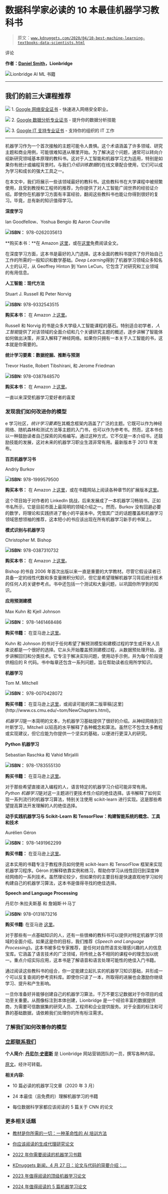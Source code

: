 # 数据科学家必读的 10 本最佳机器学习教科书

> 原文：[`www.kdnuggets.com/2020/04/10-best-machine-learning-textbooks-data-scientists.html`](https://www.kdnuggets.com/2020/04/10-best-machine-learning-textbooks-data-scientists.html)

评论

**作者：[Daniel Smith](https://lionbridge.ai/articles/)，Lionbridge**

![Lionbridge AI ML 书籍](img/425eab5030a55a8078bf984a2d57e299.png)

* * *

## 我们的前三大课程推荐

![](img/0244c01ba9267c002ef39d4907e0b8fb.png) 1\. [Google 网络安全证书](https://www.kdnuggets.com/google-cybersecurity) - 快速进入网络安全职业。

![](img/e225c49c3c91745821c8c0368bf04711.png) 2\. [Google 数据分析专业证书](https://www.kdnuggets.com/google-data-analytics) - 提升你的数据分析技能

![](img/0244c01ba9267c002ef39d4907e0b8fb.png) 3\. [Google IT 支持专业证书](https://www.kdnuggets.com/google-itsupport) - 支持你的组织的 IT 工作

* * *

机器学习作为一个首次接触的主题可能令人畏惧。这个术语涵盖了许多领域、研究主题和商业用例，可能很难知道从哪里开始。为了解决这个问题，通常可以转向介绍新研究领域基本原理的教科书。这对于人工智能和机器学习尤为适用，特别是如果你有统计或编程背景时。与我们*介绍训练数据*的在线文章配合使用，它们可以成为学习和成长的强大工具之一。

在本文中，我们将展示一些该领域最好的教科书。这些教科书在大学课程中被频繁使用，且受到教授和工程师的推荐，为你提供了对人工智能广阔世界的经验证介绍。即使你在机器学习方面有丰富经验，翻阅这些教科书也能让你得到很好的复习。毕竟，总有新的知识值得学习。

**深度学习**

Ian Goodfellow、Yoshua Bengio 和 Aaron Courville

**![](img/8f026f51d8d2c37d9606aa0eb05b82e2.png)ISBN：** 978-0262035613

**购买本书：**在 Amazon [这里](https://www.amazon.com/dp/0262035618/)，或在[这里](https://www.deeplearningbook.org/)免费阅读全文。

在深度学习方面，这本书是最好的入门选择。这本全面的教科书提供了你开始自己工作的所需的一般知识和数学基础。*Deep Learning*得到了机器学习领域众多知名人士的认可，从 Geoffrey Hinton 到 Yann LeCun，它包含了对研究和工业领域的有用信息。

**人工智能：现代方法**

Stuart J. Russell 和 Peter Norvig

**![](img/903df30131e172273df3b91bdddc2acf.png)ISBN:** 978-9332543515

**购买本书：** 在 Amazon 上[这里](https://www.amazon.com/Artificial-Intelligence-Approach-Stuart-Russell/dp/9332543518/)。

Russell 和 Norvig 的书是众多大学级人工智能课程的基石。特别适合初学者，*人工智能*提供了对该领域的全面介绍和几个关键研究主题的概述，逐步讲解了智能体如何做出决策，并深入解释了神经网络。如果你只拥有一本关于人工智能的书，这本就是你需要的。

**统计学习要素：数据挖掘、推断与预测**

Trevor Hastie, Robert Tibshirani, 和 Jerome Friedman

**![](img/bed4aaae76a03612c5705e0525889d2d.png)ISBN:** 978-0387848570

**购买本书：** 在 Amazon 上[这里](https://www.amazon.com/dp/0387848576?)。

一直以来深受机器学习爱好者的喜爱

### 发现我们如何改进你的模型

e 学习社区，*统计学习要素*在其概念框架内涵盖了广泛的主题。它既可以作为神经网络、随机森林和测试方法等主题的入门书，也可以作为参考书。然而，这本书也以一种鼓励读者自己探索的风格编写。通过这种方式，它不仅是一本介绍书，还鼓励技能的发展，这对未来的机器学习职业生涯非常有用。最新版本于 2013 年发布。

**百页机器学习书**

Andriy Burkov

**![](img/b25e2dab58e0fb7ae8ac2ebe18d5bd70.png)ISBN:** 978-1999579500

**购买本书：** 在 Amazon 上[这里](https://www.amazon.com/Hundred-Page-Machine-Learning-Book/dp/199957950X/)，或在书籍网站上阅读各种章节的扩展版本[这里](http://themlbook.com/wiki/doku.php)。

这个项目始于对作者的 LinkedIn 挑战，后来发展成了一本机器学习畅销书。正如书名所示，它是目前市面上最简明的领域介绍之一。然而，Burkov 没有回避必要的数学，将理论和实践挤进了极小的平装本中。凭借其广泛的话题覆盖和机器学习领域思想领袖的推荐，这本短小的书应该出现在所有机器学习新手的书架上。

**模式识别与机器学习**

Christopher M. Bishop

**![](img/c5bda26eacee1c8ae467b7d3e56db555.png)ISBN:** 978-0387310732

**购买本书：** 在 Amazon 上[这里](https://www.amazon.com/dp/0387310738?)。

Bishop 的书自 2006 年首次出版以来一直是重要的大学教材。尽管它假设读者已具备一定的线性代数和多变量微积分知识，但它是希望理解机器学习背后统计技术的任何人的关键参考点。书中还包括一个测试和大量问题，以巩固你所学到的知识。

**应用预测建模**

Max Kuhn 和 Kjell Johnson

**![](img/f2d0e5abe38a7b82ec883774dd2064e1.png)ISBN：** 978-1461468486

**购买书籍：** 在亚马逊上[这里](https://www.amazon.com/dp/1461468485?)。

Kuhn 和 Johnson 的书对于任何希望了解预测模型和建模过程的学生或开发人员来说都是一个很好的选择。它从头开始覆盖预测建模过程，从数据预处理开始，逐步讲解回归和分类技术。它专注于解决实际问题，使用动手示例，并为每个阶段提供相应的 R 代码。书中每章还包含一系列问题，旨在帮助读者应用所学知识。

**机器学习**

Tom M. Mitchell

**![](img/950252bba4ac436f751820afb5ec9a6d.png)ISBN：** 978-0070428072

**购买书籍：** 在亚马逊上[这里](https://www.amazon.com/dp/0070428077?)，或阅读可能的第二版草稿[这里](http://www.cs.cmu.edu/~tom/NewChapters.html)。

*机器学习*是一本简明的文本，为机器学习基础提供了很好的介绍。从神经网络到贝叶斯学习，Mitchell 以较高的水平解释了各种概念和算法。虽然它不包含太多教程或实现建议，但它应能为你提供一个坚实的基础，以便进行更深入的研究。

**Python 机器学习**

Sebastian Raschka 和 Vahid Mirjalili

**![](img/37764aaef0df9b94f0362d457c9c82d9.png)ISBN：** 978-1783555130

**购买书籍：** 在亚马逊上[这里](https://www.amazon.com/Python-Machine-Learning-scikit-learn-TensorFlow/dp/1787125939/)。

对于那些希望直接进入编程的人，语言特定的机器学习介绍可能非常有用。*Python 机器学习*是对这一主题进行更技术性介绍的绝佳选择。该书解释了如何实现一系列流行的机器学习算法，特别关注使用 scikit-learn 进行实现。这是那些希望提高算法开发理解的人的绝佳选择。

**动手实践机器学习与 Scikit-Learn 和 TensorFlow：构建智能系统的概念、工具和技术**

Aurélien Géron

**![](img/2d0ecc2a222e581a580c0a6179976799.png)ISBN：** 978-1491962299

**购买书籍：** 在亚马逊上[这里](https://www.amazon.com/Hands-Machine-Learning-Scikit-Learn-TensorFlow/dp/1491962291)。

这本实用的书籍专注于教程序员如何使用 scikit-learn 和 TensorFlow 框架来实现机器学习程序。Géron 的解释依靠实例和练习，帮助你学习从线性回归到深度神经网络的一系列技术。虽然理论较少，但如果你的主要目标是快速直观地学习如何构建自己的机器学习算法，这本书是值得寻找的绝佳选择。

**Speech and Language Processing**

丹尼尔·朱拉夫斯基 和 詹姆斯·H·马丁

**![](img/d5a5f85d6acdce2349887c758c80740e.png)ISBN:** 978-0131873216

**购买书籍**: 在亚马逊 [这里](https://www.amazon.com/Speech-Language-Processing-Daniel-Jurafsky/dp/0131873210)。

对于那些有一点基础知识的人，还有一些很棒的教科书可以提供对特定机器学习领域的全面介绍。如果这是你的目标，我们推荐《*Speech and Language Processing*》。这本书被多位专家推荐，是任何对自然语言处理感兴趣的人的信息宝库。它涵盖了语言技术的广泛领域，将传统上各不相同的课程中的理念加以统一。重点介绍实际应用，这本书是了解语音和语言处理可能性的绝佳入门书籍。

通过阅读这些教科书的组合，你一定能建立起扎实的机器学习知识基础，并形成一个可以反复查阅的参考资料库。即使你只读了一本，所取得的进展也会激励你继续学习、提升和产生影响。

一旦你准备好并能够创建自己的机器学习算法，千万不要忘记数据对于你项目的成功至关重要。从图像标注到本体创建，Lionbridge 是一个经验丰富的数据提供商，为需要可信数据集的研究人员、工程师和企业提供服务。对于全面的标注和可靠的基础数据，请依赖我们处理你的所有标注需求。

### 了解我们如何改善你的模型

### [立即联系我们](https://lionbridge.ai/contact-sales/)

**个人简介**: **[丹尼尔·史密斯](https://lionbridge.ai/articles/)** 是 Lionbridge 网站营销团队的一员，撰写各种内容。

[原文](https://lionbridge.ai/articles/10-best-machine-learning-textbooks-all-data-scientists-should-read/)。经许可转载。

**相关内容:**

+   10 篇必读的机器学习文章（2020 年 3 月）

+   24 本最佳（且免费的）理解机器学习的书籍

+   每位数据科学家都应该阅读的 5 篇关于 CNN 的论文

### 更多相关话题

+   [教材是你所需的一切：一种革命性的 AI 培训方法](https://www.kdnuggets.com/2023/07/textbooks-all-you-need-revolutionary-approach-ai-training.html)

+   [你应该阅读的生成代理研究论文](https://www.kdnuggets.com/generative-agent-research-papers-you-should-read)

+   [2022 年你需要阅读的机器学习书籍](https://www.kdnuggets.com/2022/04/machine-learning-books-need-read-2022.html)

+   [KDnuggets 新闻，4 月 27 日：论文与代码的简要介绍；…](https://www.kdnuggets.com/2022/n17.html)

+   [2023 年值得阅读的顶级机器学习论文](https://www.kdnuggets.com/2023/03/top-machine-learning-papers-read-2023.html)

+   [2024 年值得阅读的 5 篇机器学习论文](https://www.kdnuggets.com/5-machine-learning-papers-to-read-in-2024)
